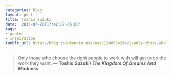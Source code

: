 ```yaml
---
categories: blog 
layout: post
title: Toshio Suzuki
date: '2015-07-20T17:42:22-05:00'
tags:
- quote
- inspiration
tumblr_url: http://blog.zachtemkin.us/post/124605425422/only-those-who-choose-the-right-people-to-work
---
```

> Only those who choose the right people to work with will get to do the work they want.
— **Toshio Suzuki/ *The Kingdom Of Dreams And Madness***
